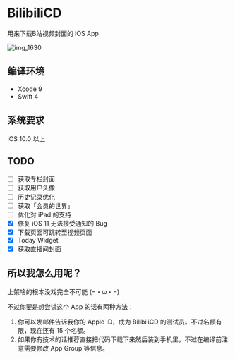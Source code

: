 # BilibiliCD
用来下载B站视频封面的 iOS App

![img_1630](https://user-images.githubusercontent.com/9763162/29995984-929bf76a-9028-11e7-8240-f3d6a975d693.PNG)

## 编译环境
- Xcode 9
- Swift 4

## 系统要求
iOS 10.0 以上

## TODO
- [ ] 获取专栏封面
- [ ] 获取用户头像
- [ ] 历史记录优化
- [ ] 获取「会员的世界」
- [ ] 优化对 iPad 的支持
- [X] 修复 iOS 11 无法接受通知的 Bug
- [X] 下载页面可跳转至视频页面
- [X] Today Widget
- [X] 获取直播间封面

## 所以我怎么用呢？
上架啥的根本没戏完全不可能 (=・ω・=)

不过你要是想尝试这个 App 的话有两种方法：
1. 你可以发邮件告诉我你的 Apple ID，成为 BilibiliCD 的测试员。不过名额有限，现在还有 15 个名额。
2. 如果你有技术的话推荐直接把代码下载下来然后装到手机里，不过在编译前注意需要修改 App Group 等信息。
